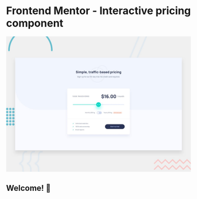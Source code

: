 # Frontend Mentor - Interactive pricing component

![Design preview for the Interactive pricing component coding challenge](./design/desktop-preview.jpg)

## Welcome! 👋
